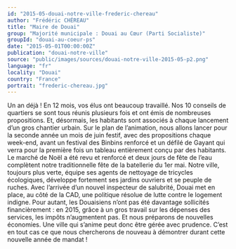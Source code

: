 ```yaml
---
id: "2015-05-douai-notre-ville-frederic-chereau"
author: "Frédéric CHÉREAU"
title: "Maire de Douai"
group: "Majorité municipale : Douai au Cœur (Parti Socialiste)"
groupId: "douai-au-coeur-ps"
date: "2015-05-01T00:00:00Z"
publication: "douai-notre-ville"
source: "public/images/sources/douai-notre-ville-2015-05-p2.png"
language: "fr"
locality: "Douai"
country: "France"
portrait: "frederic-chereau.jpg"
---
```


Un an déjà ! En 12 mois, vos élus ont beaucoup travaillé. Nos 10 conseils de quartiers se sont tous réunis plusieurs fois et ont émis de nombreuses propositions. Et, désormais, les habitants sont associés à chaque lancement d’un gros chantier urbain.
Sur le plan de l’animation, nous allons lancer pour la seconde année un mois de juin festif, avec des propositions chaque week-end, avant un festival des Binbins renforcé et un défilé de Gayant qui verra pour la première fois un tableau entièrement conçu par des habitants. Le marché de Noël a été revu et renforcé et deux jours de fête de l’eau complètent notre traditionnelle fête de la batellerie du 1er mai.
Notre ville, toujours plus verte, équipe ses agents de nettoyage de tricycles écologiques, développe fortement ses jardins ouvriers et se peuple de ruches. Avec l’arrivée d’un nouvel inspecteur de salubrité, Douai met en place, au côté de la CAD, une politique résolue de lutte contre le logement indigne.
Pour autant, les Douaisiens n’ont pas été davantage sollicités financièrement : en 2015, grâce à un gros travail sur les dépenses des services, les impôts n’augmentent pas. Et nous préparons de nouvelles économies. Une ville qui s’anime peut donc être gérée avec prudence. C’est en tout cas ce que nous chercherons de nouveau à démontrer durant cette nouvelle année de mandat !
